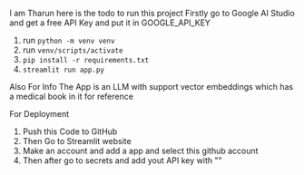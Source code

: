 I am Tharun here is the todo to run this project
Firstly go to Google AI Studio and get a free API Key and put it in GOOGLE_API_KEY

1. run `python -m venv venv`
2. run `venv/scripts/activate`
3. `pip install -r requirements.txt`
4. `streamlit run app.py`

Also For Info The App is an LLM with support vector embeddings which has a medical book in it for reference

For Deployment
1. Push this Code to GitHub
2. Then Go to Streamlit website 
3. Make an account and add a app and select this github account
4. Then after go to secrets and add yout API key with ""
